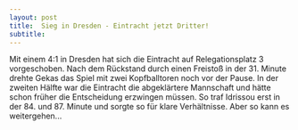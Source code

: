 ```yaml
---
layout: post
title:  Sieg in Dresden - Eintracht jetzt Dritter!
subtitle:  
---
```


Mit einem 4:1 in Dresden hat sich die Eintracht auf Relegationsplatz 3 vorgeschoben. Nach dem Rückstand durch einen Freistoß in der 31. Minute drehte Gekas das Spiel mit zwei Kopfballtoren noch vor der Pause. In der zweiten Hälfte war die Eintracht die abgeklärtere Mannschaft und hätte schon früher die Entscheidung erzwingen müssen. So traf Idrissou erst in der 84. und 87. Minute und sorgte so für klare Verhältnisse. Aber so kann es weitergehen...


